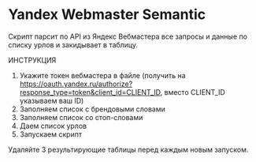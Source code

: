 # Yandex Webmaster Semantic

Скрипт парсит по API из Яндекс Вебмастера все запросы и данные по списку урлов и закидывает в таблицу. 

ИНСТРУКЦИЯ
1) Укажите токен вебмастера в файле (получить на https://oauth.yandex.ru/authorize?response_type=token&client_id=CLIENT_ID, вместо CLIENT_ID указываем ваш ID)
2) Заполняем список с брендовыми словами
3) Заполняем список со стоп-словами
4) Даем список урлов
5) Запускаем скрипт

Удаляйте 3 результирующие таблицы перед каждым новым запуском.
